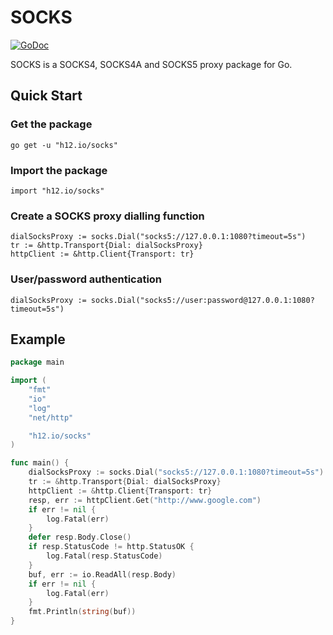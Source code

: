 SOCKS
=====

[![GoDoc](https://godoc.org/h12.io/socks?status.svg)](https://godoc.org/h12.io/socks)

SOCKS is a SOCKS4, SOCKS4A and SOCKS5 proxy package for Go.

## Quick Start
### Get the package

    go get -u "h12.io/socks"

### Import the package

    import "h12.io/socks"

### Create a SOCKS proxy dialling function

    dialSocksProxy := socks.Dial("socks5://127.0.0.1:1080?timeout=5s")
    tr := &http.Transport{Dial: dialSocksProxy}
    httpClient := &http.Client{Transport: tr}

### User/password authentication

    dialSocksProxy := socks.Dial("socks5://user:password@127.0.0.1:1080?timeout=5s")

## Example

```go
package main

import (
	"fmt"
	"io"
	"log"
	"net/http"

	"h12.io/socks"
)

func main() {
	dialSocksProxy := socks.Dial("socks5://127.0.0.1:1080?timeout=5s")
	tr := &http.Transport{Dial: dialSocksProxy}
	httpClient := &http.Client{Transport: tr}
	resp, err := httpClient.Get("http://www.google.com")
	if err != nil {
		log.Fatal(err)
	}
	defer resp.Body.Close()
	if resp.StatusCode != http.StatusOK {
		log.Fatal(resp.StatusCode)
	}
	buf, err := io.ReadAll(resp.Body)
	if err != nil {
		log.Fatal(err)
	}
	fmt.Println(string(buf))
}
```
